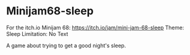 # Minijam68-sleep

For the itch.io Minijam 68: https://itch.io/jam/mini-jam-68-sleep
Theme: Sleep
Limitation: No Text

A game about trying to get a good night's sleep.
